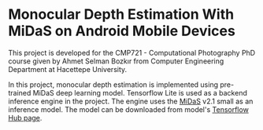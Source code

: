 # Monocular Depth Estimation With MiDaS on Android Mobile Devices
This project is developed for the CMP721 - Computational Photography PhD course given by Ahmet Selman Bozkır from Computer Engineering Department at Hacettepe University.

In this project, monocular depth estimation is implemented using pre-trained MiDaS deep learning model. Tensorflow Lite is used as a backend inference engine in the project. The engine uses the [MiDaS](https://github.com/isl-org/MiDaS) v2.1 small as an inference model. The model can be downloaded from model's [Tensorflow Hub page](https://tfhub.dev/intel/midas/v2_1_small/1).

